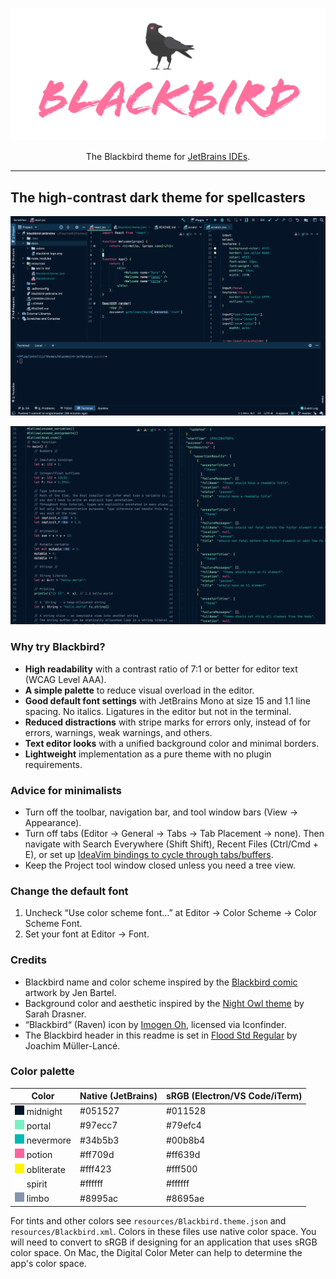 <p align="center">
  <img src="docs/blackbird-logo.png" alt="Blackbird theme">
</p>

<p align="center">The Blackbird theme for <a href="https://www.jetbrains.com/products.html#type=ide">JetBrains IDEs</a>.</p>

--- 

## The high-contrast dark theme for spellcasters

![Screenshot showing React and CSS syntax highlighting.](docs/screenshots/react-css.png) 


![Screenshot showing Rust and JSON syntax highlighting with IDE Screenshot showing Rust and JSON syntax highlighting with IDE chrome turned off.](docs/screenshots/rust-json-no-chrome.png)

### Why try Blackbird?

- **High readability** with a contrast ratio of 7:1 or better for editor text (WCAG Level AAA).
- **A simple palette** to reduce visual overload in the editor.
- **Good default font settings** with JetBrains Mono at size 15 and 1.1 line spacing. No italics. Ligatures in the editor but not in the terminal.
- **Reduced distractions** with stripe marks for errors only, instead of for errors, warnings, weak warnings, and others. 
- **Text editor looks** with a unified background color and minimal borders.
- **Lightweight** implementation as a pure theme with no plugin requirements.

### Advice for minimalists

- Turn off the toolbar, navigation bar, and tool window bars (View → Appearance). 
- Turn off tabs (Editor → General → Tabs → Tab Placement → none). Then navigate with Search Everywhere (Shift Shift), Recent Files (Ctrl/Cmd + E), or set up [IdeaVim bindings to cycle through tabs/buffers](https://gist.github.com/nickcernis/bcb5cb7f55c07ed3de8287d163ed7c28#file-ideavimrc-L55-L58).
- Keep the Project tool window closed unless you need a tree view. 

### Change the default font
1. Uncheck “Use color scheme font…” at Editor → Color Scheme → Color Scheme Font. 
2. Set your font at Editor → Font.

### Credits

- Blackbird name and color scheme inspired by the [Blackbird comic](https://imagecomics.com/comics/releases/blackbird-2) artwork by Jen Bartel.
- Background color and aesthetic inspired by the [Night Owl theme](https://github.com/sdras/night-owl-vscode-theme) by Sarah Drasner.
- “Blackbird“ (Raven) icon by [Imogen Oh](https://www.iconfinder.com/Imogen.Oh), licensed via Iconfinder.
- The Blackbird header in this readme is set in [Flood Std Regular](https://fonts.adobe.com/fonts/flood) by Joachim Müller-Lancé.

### Color palette

| Color | Native (JetBrains) | sRGB (Electron/VS Code/iTerm) |
|---|---|---|
| ![midnight color](docs/colors/011528.png) midnight | #051527| #011528 |
| ![portal color](docs/colors/79efc4.png) portal | #97ecc7 | #79efc4 |
| ![nevermore color](docs/colors/00b8b4.png) nevermore | #34b5b3 | #00b8b4 |
| ![potion color](docs/colors/ff639d.png) potion | #ff709d | #ff639d |
| ![obliterate color](docs/colors/fff500.png) obliterate| #fff423 | #fff500 |
| ![spirit color](docs/colors/ffffff.png) spirit | #ffffff | #ffffff |
| ![limbo color](docs/colors/8695ae.png) limbo | #8995ac | #8695ae |

For tints and other colors see `resources/Blackbird.theme.json` and `resources/Blackbird.xml`. Colors in these files use native color space. You will need to convert to sRGB if designing for an application that uses sRGB color space. On Mac, the Digital Color Meter can help to determine the app's color space.
